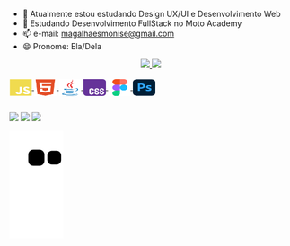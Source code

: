 - 🔭 Atualmente estou estudando Design UX/UI e Desenvolvimento Web
- 🌱 Estudando Desenvolvimento FullStack no Moto Academy
- 📫 e-mail: magalhaesmonise@gmail.com
- 😄 Pronome: Ela/Dela

<div align="center">
  <a href="https://github.com/monisze">
  <img height="180em" src="https://github-readme-stats.vercel.app/api?username=monisze&show_icons=true&theme=dracula&include_all_commits=true&count_private=true"/>
  <img height="180em" src="https://github-readme-stats.vercel.app/api/top-langs/?username=emillyvale&layout=compact&langs_count=7&theme=dracula"/>
</div>
  <div style="display: inline_block"><br>
  <img align="center" alt="Nise-Js" height="30" width="40" src="https://raw.githubusercontent.com/devicons/devicon/master/icons/javascript/javascript-plain.svg">
  <img align="center" alt="Nise-html5" height="30" width="40" src="https://raw.githubusercontent.com/devicons/devicon/master/icons/html5/html5-plain.svg">
  <img align="center" alt="Nise-Java" height="30" width="40" src="https://raw.githubusercontent.com/devicons/devicon/master/icons/java/java-original.svg">
  <img align="center" alt="Nise-Css" height="30" width="40" src="https://raw.githubusercontent.com/devicons/devicon/master/icons/css/css-original.svg">
  <img align="center" alt="Nise-Figma" height="30" width="40" src="https://raw.githubusercontent.com/devicons/devicon/master/icons/figma/figma-original.svg">
  <img align="center" alt="Nise-Photoshop" height="30" width="40" src="https://raw.githubusercontent.com/devicons/devicon/master/icons/photoshop/photoshop-original.svg">
  
</div>
  
  ##
  
  <div> 
  <a href="https://instagram.com/monisemagalhaess" target="_blank"><img src="https://img.shields.io/badge/-Instagram-%23E4405F?style=for-the-badge&logo=instagram&logoColor=white" target="_blank"></a>
  <a href = "mailto:magalhaesmonise@gmail.com"><img src="https://img.shields.io/badge/-Gmail-%23333?style=for-the-badge&logo=gmail&logoColor=white" target="_blank"></a>
  <a href="https://www.linkedin.com/in/monisemagalhães" target="_blank"><img src="https://img.shields.io/badge/-LinkedIn-%230077B5?style=for-the-badge&logo=linkedin&logoColor=white" target="_blank"></a> 

  ![Snake animation](https://github.com/rafaballerini/rafaballerini/blob/output/github-contribution-grid-snake.svg)
 
</div>
